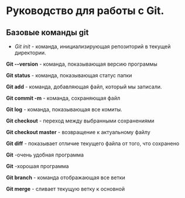 # Руководство для работы с Git.

## Базовые команды git

* *Git init* - команда, инициализирующая репозиторий в текущей директории.

**Git --version** - команда, показывающая версию программы

**Git status** - команда, показывающая статус папки 

**Git add** - команда, добавляющая файл, который мы записали.

**Git commit -m** - команда, сохраняющая файл

**Git log** - команда, показывающая все комиты.

**Git checkout** - переход между выбранными сохранениями

**Git checkout master** - возвращение к актуальному файлу


**Git diff** - показывает отличие текущего файла от того, что сохранено

**Git** -очень удобная программа

**Git** -хорошая программа 

**Git branch** - команда отображающая все ветки

**Git merge** - сливает текущую ветку к основной
